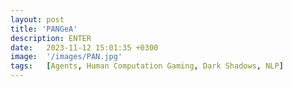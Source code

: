 ```yaml
---
layout: post
title: 'PANGeA'
description: ENTER
date:   2023-11-12 15:01:35 +0300
image:  '/images/PAN.jpg'
tags:   [Agents, Human Computation Gaming, Dark Shadows, NLP]
---
```

